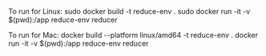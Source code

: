 To run for Linux:
sudo docker build -t reduce-env .
sudo docker run -it -v $(pwd):/app  reduce-env reducer

To run for Mac:
docker build --platform linux/amd64 -t reduce-env .
docker run -it -v $(pwd):/app  reduce-env reducer